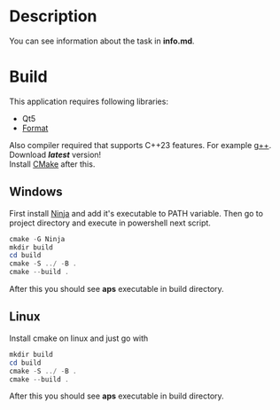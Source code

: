 # Description
You can see information about the task in **info.md**.
# Build
This application requires following libraries:
- Qt5  
- [Format](https://github.com/fmtlib/fmt)  

Also compiler required that supports C++23 features. For example [g++](http://www.equation.com/servlet/equation.cmd?fa=fortran). Download ***latest*** version!  
Install [CMake](https://cmake.org/download/) after this.
## Windows
First install [Ninja](https://github.com/ninja-build/ninja/releases) and add it's executable to PATH variable.
Then go to project directory and execute in powershell next script.
```powershell
cmake -G Ninja
mkdir build
cd build
cmake -S ../ -B .
cmake --build . 
```
After this you should see **aps** executable in build directory.
## Linux
Install cmake on linux and just go with
```powershell
mkdir build
cd build
cmake -S ../ -B .
cmake --build . 
```
After this you should see **aps** executable in build directory.

